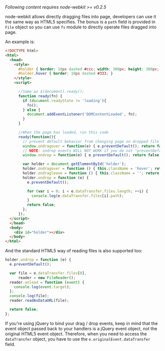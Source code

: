 _Following content requires node-webkit >= v0.2.5_

node-webkit allows directly dragging files into page, developers can use it the same way as HTML5 specifies. The bonus is a `path` field is provided in `File` object so you can use `fs` module to directly operate files dragged into page.

An example is:

```html
<!DOCTYPE html>
<html>
  <head>
    <style>
      #holder { border: 10px dashed #ccc; width: 300px; height: 300px; margin: 20px auto;}
      #holder.hover { border: 10px dashed #333; }
    </style>
    <script>

      //Same as $(document).ready();
      function ready(fn) {
        if (document.readyState != 'loading'){
          fn();
        } else {
          document.addEventListener('DOMContentLoaded', fn);
        }
      }

      //When the page has loaded, run this code
      ready(function(){
        // prevent default behavior from changing page on dropped file
        window.ondragover = function(e) { e.preventDefault(); return false };
        // NOTE: ondrop events WILL NOT WORK if you do not "preventDefault" in the ondragover event!!
        window.ondrop = function(e) { e.preventDefault(); return false };

        var holder = document.getElementById('holder');
        holder.ondragover = function () { this.className = 'hover'; return false; };
        holder.ondragleave = function () { this.className = ''; return false; };
        holder.ondrop = function (e) {
          e.preventDefault();

          for (var i = 0; i < e.dataTransfer.files.length; ++i) {
            console.log(e.dataTransfer.files[i].path);
          }
          return false;
        };
      });
  </script>
  </head>
  <body>
    <div id="holder"></div>
  </body>
</html>
```

And the standard HTML5 way of reading files is also supported too:

```javascript
holder.ondrop = function (e) {
  e.preventDefault();

  var file = e.dataTransfer.files[0],
      reader = new FileReader();
  reader.onload = function (event) {
    console.log(event.target);
  };
  console.log(file);
  reader.readAsDataURL(file);

  return false;
};
```

If you're using jQuery to bind your drag / drop events, keep in mind that the event object passed back to your handlers is a jQuery event object, not the original HTML5 event object. Therefore, when you need to access the `dataTransfer` object, you have to use the `e.originalEvent.dataTransfer` field.